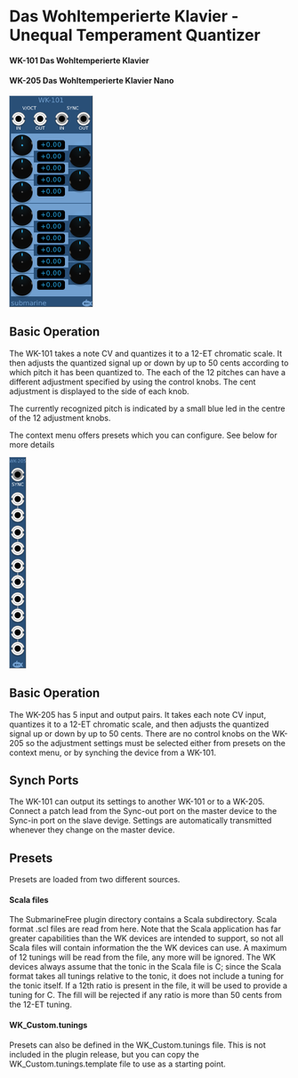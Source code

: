 # Das Wohltemperierte Klavier - Unequal Temperament Quantizer
#### WK-101 Das Wohltemperierte Klavier
#### WK-205 Das Wohltemperierte Klavier Nano

![View of the Das Wohltemperierte Klavier](WK-101.png "Das Wohltemperierte Klavier")

## Basic Operation

The WK-101 takes a note CV and quantizes it to a 12-ET chromatic scale. It then adjusts the quantized signal up or down by up to 50 cents according to which pitch it has been quantized to. The each of the 12 pitches can have a different adjustment specified by using the control knobs. The cent adjustment is displayed to the side of each knob.

The currently recognized pitch is indicated by a small blue led in the centre of the 12 adjustment knobs.

The context menu offers presets which you can configure. See below for more details

![View of the Das Wohltemperierte Klavier nano](WK-205.png "Das Wohltemperierte Klavier nano")

## Basic Operation

The WK-205 has 5 input and output pairs. It takes each note CV input, quantizes it to a 12-ET chromatic scale, and then adjusts the quantized signal up or down by up to 50 cents. There are no control knobs on the WK-205 so the adjustment settings must be selected either from presets on the context menu, or by synching the device from a WK-101.

## Synch Ports

The WK-101 can output its settings to another WK-101 or to a WK-205. Connect a patch lead from the Sync-out port on the master device to the Sync-in port on the slave devige. Settings are automatically transmitted whenever they change on the master device.

## Presets

Presets are loaded from two different sources. 

#### Scala files

The SubmarineFree plugin directory contains a Scala subdirectory. Scala format .scl files are read from here. Note that the Scala application has far greater capabilities than the WK devices are intended to support, so not all Scala files will contain information the the WK devices can use. A maximum of 12 tunings will be read from the file, any more will be ignored. The WK devices always assume that the tonic in the Scala file is C; since the Scala format takes all tunings relative to the tonic, it does not include a tuning for the tonic itself. If a 12th ratio is present in the file, it will be used to provide a tuning for C. The fill will be rejected if any ratio is more than 50 cents from the 12-ET tuning.

#### WK_Custom.tunings

Presets can also be defined in the WK_Custom.tunings file. This is not included in the plugin release, but you can copy the WK_Custom.tunings.template file to use as a starting point. 
